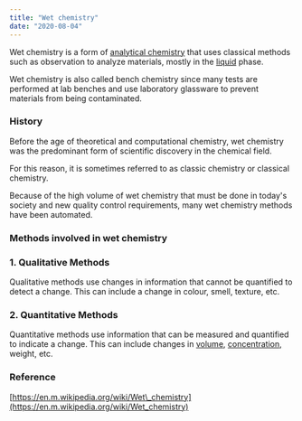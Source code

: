 ```yaml
---
title: "Wet chemistry"
date: "2020-08-04"
---
```


Wet chemistry is a form of [analytical chemistry](https://chemistdictionary.com/analytical-chemistry/) that uses classical methods such as observation to analyze materials, mostly in the [liquid](https://chemistdictionary.com/liquid/) phase.

Wet chemistry is also called bench chemistry since many tests are performed at lab benches and use laboratory glassware to prevent materials from being contaminated. 

### History

Before the age of theoretical and computational chemistry, wet chemistry was the predominant form of scientific discovery in the chemical field. 

For this reason, it is sometimes referred to as classic chemistry or classical chemistry. 

Because of the high volume of wet chemistry that must be done in today's society and new quality control requirements, many wet chemistry methods have been automated.

### Methods involved in wet chemistry

### 1\. Qualitative Methods

Qualitative methods use changes in information that cannot be quantified to detect a change. This can include a change in colour, smell, texture, etc.

### 2\. Quantitative Methods

Quantitative methods use information that can be measured and quantified to indicate a change. This can include changes in [volume](https://chemistdictionary.com/volume/), [concentration](https://chemistdictionary.com/concentration/), weight, etc.

### Reference

[https://en.m.wikipedia.org/wiki/Wet\_chemistry](https://en.m.wikipedia.org/wiki/Wet_chemistry)
